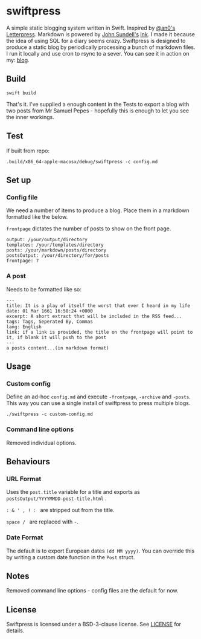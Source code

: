 # swiftpress

A simple static blogging system written in Swift. Inspired by [@an0's](https://github.com/an0) [Letterpress](https://github.com/an0/Letterpress). Markdown is powered by [John Sundell's](https://www.swiftbysundell.com) [Ink](https://github.com/JohnSundell/Ink). I made it because the idea of using SQL for a diary seems crazy. Swiftpress is designed to produce a static blog by periodically processing a bunch of markdown files. I run it locally and use cron to rsync to a sever. 
You can see it in action on my: [blog](https://chanc.ee).


## Build
```
swift build
```
That's it. I've supplied a enough content in the Tests to export a blog with two posts from Mr Samuel Pepes - hopefully this is enough to let you see the inner workings.


## Test
If built from repo:
```
.build/x86_64-apple-macosx/debug/swiftpress -c config.md
```

## Set up

### Config file
We need a number of items to produce a blog. Place them in a markdown formatted like the below. 

`frontpage` dictates the number of posts to show on the front page.
```
output: /your/output/directory
templates: /your/templates/directory
posts: /your/markdown/posts/directory
postsOutput: /your/directory/for/posts
frontpage: 7
```

### A post
Needs to be formatted like so:
```
---
title: It is a play of itself the worst that ever I heard in my life
date: 01 Mar 1661 16:58:24 +0000 
excerpt: A short extract that will be included in the RSS feed...
tags: Tags, Seperated By, Commas
lang: English       
link: if a link is provided, the title on the frontpage will point to it, if blank it will push to the post
---
a posts content...(in markdown format)
```

## Usage

### Custom config
Define an ad-hoc  `config.md` and execute `-frontpage`, `-archive` and `-posts`. This way you can use a single install of swiftpress to press multiple blogs.
```
./swiftpress -c custom-config.md
```

### Command line options
Removed individual options.


## Behaviours

### URL Format
Uses the `post.title` variable for a title and exports as `postsOutput/YYYYMMDD-post-title.html` .

`: & ' , ! : `  are stripped out from the title.
 
 `space / ` are replaced with `-`.


### Date Format
The default is to export European dates `(dd MM yyyy)`.  You can override this by writing a custom date function in the `Post` struct.

## Notes
Removed command line options - config files are the default for now.

## License

Swiftpress is licensed under a BSD-3-clause license. See [LICENSE](LICENSE) for details.

